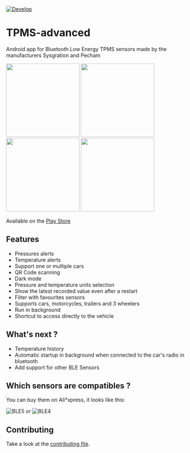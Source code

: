 [![Develop](https://github.com/VincentMasselis/TPMS-advanced/actions/workflows/develop.yml/badge.svg)](https://github.com/VincentMasselis/TPMS-advanced/actions/workflows/develop.yml)

# TPMS-advanced

Android app for Bluetooth Low Energy TPMS sensors made by the manufacturers Sysgration and Pecham 

<img src="https://user-images.githubusercontent.com/6769250/192485450-354d941b-47e7-4078-bede-5c28ace85b30.png" width="200"> <img src="https://user-images.githubusercontent.com/6769250/192485472-8c2c60fd-da54-4703-99db-3113e1339676.png" width="200"> <img src="https://user-images.githubusercontent.com/6769250/192485477-24ef7b35-8b37-4c40-b98e-e7025980d3f6.png" width="200"> <img src="https://user-images.githubusercontent.com/6769250/192485485-493ee137-6d88-43fc-b6fa-e50a31c96696.png" width="200">

Available on
the [Play Store](https://play.google.com/store/apps/details?id=com.masselis.tpmsadvanced)

## Features

* Pressures alerts
* Temperature alerts
* Support one or multiple cars
* QR Code scanning
* Dark mode
* Pressure and temperature units selection
* Show the latest recorded value even after a restart
* Filter with favourites sensors
* Supports cars, motorcycles, trailers and 3 wheelers
* Run in background
* Shortcut to access directly to the vehicle

## What's next ?

* Temperature history
* Automatic startup in background when connected to the car's radio in bluetooth
* Add support for other BLE Sensors

## Which sensors are compatibles ?

You can buy them on Ali*xpress, it looks like this:

![BLE5](https://user-images.githubusercontent.com/6769250/192489323-00d1f481-635e-459b-9a43-f2ff75299fa5.png)
or  ![BLE4](https://user-images.githubusercontent.com/6769250/192489440-88d8f885-7679-4b99-9ecf-b9fff51723ed.png)

## Contributing

Take a look at the [contributing file](CONTRIBUTING.md).
